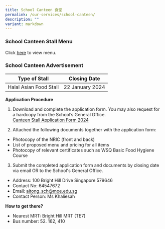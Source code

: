 ```yaml
---
title: School Canteen 食堂
permalink: /our-services/school-canteen/
description: ""
variant: markdown
---
```

### School Canteen Stall Menu
Click [here](/files/ai%20tong%20school%20canteen%20stall%20menu.pdf) to view menu.

###  School Canteen Advertisement


| Type of Stall | Closing Date | 
| -------- | -------- |
| Halal Asian Food Stall|22 January 2024| 

**Application Procedure**
1. Download and complete the application form. You may also request for a hardcopy from the School’s General Office. <br>
[Canteen Stall Application Form 2024](/files/Canteen_Stall_Application_Form_2024.pdf)

2. Attached the following documents together with the application form:
* Photocopy of the NRIC (front and back)
* List of proposed menu and pricing for all items
* Photocopy of relevant certificates such as WSQ Basic Food Hygiene Course

3. Submit the completed application form and documents by closing date via email OR to the School's General Office.

* Address: 100 Bright Hill Drive Singapore 579646
* Contact No: 64547672
* Email: aitong_sch@moe.edu.sg
* Contact Person: Ms Khaliesah  

**How to get there?** <br>
* Nearest MRT: Bright Hill MRT (TE7)
* Bus number: 52. 162, 410






